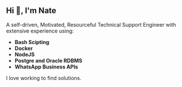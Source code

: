 <!-- - 👋 Hi, I’m @Bowen254
- 👀 I’m interested in ...
- 🌱 I’m currently learning ...
- 💞️ I’m looking to collaborate on ...
- 📫 How to reach me ... -->

<!---
Bowen254/Bowen254 is a ✨ special ✨ repository because its `README.md` (this file) appears on your GitHub profile.
You can click the Preview link to take a look at your changes.
--->


<h2 align="left">Hi 👋, I'm Nate</h2>

<p>A self-driven, Motivated, Resourceful Technical Support Engineer with extensive experience using: </p>
<b>
 <ul>
  <li>Bash Scipting</li>
  <li>Docker</li>
  <li>NodeJS</li>
  <li>Postgre and Oracle RDBMS</li>
  <li>WhatsApp Business APIs</li>
 </ul></b>

 <p> I love working to find solutions.</p>
